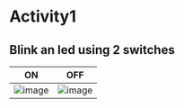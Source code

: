 # Activity1
## Blink an led using 2 switches


| ON	| OFF | 
|-------------------------|----------------------|
|![image](https://user-images.githubusercontent.com/81291326/115846902-009bba00-a440-11eb-98e2-c101f0c31ea0.png) |	![image](https://user-images.githubusercontent.com/81291326/115847227-5ec89d00-a440-11eb-9245-1360885950a0.png)| 

